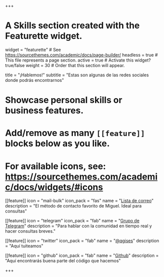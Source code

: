+++
# A Skills section created with the Featurette widget.
widget = "featurette"  # See https://sourcethemes.com/academic/docs/page-builder/
headless = true  # This file represents a page section.
active = true  # Activate this widget? true/false
weight = 30  # Order that this section will appear.

title = "¡Hablemos!"
subtitle = "Estas son algunas de las redes sociales donde podrás encontrarnos"

# Showcase personal skills or business features.
#
# Add/remove as many `[[feature]]` blocks below as you like.
#
# For available icons, see: https://sourcethemes.com/academic/docs/widgets/#icons

[[feature]]
  icon = "mail-bulk"
  icon_pack = "fas"
  name = "[Lista de correo](https://lists.osgeo.org/mailman/listinfo/qgis-es)"
  description = "El método de contacto favorito de Miguel. Ideal para consultas"

[[feature]]
  icon = "telegram"
  icon_pack = "fab"
  name = "[Grupo de Telegram](https://telegram.me/qgis_es)"
  description = "Para hablar con la comunidad en tiempo real y hacer consultas breves."

[[feature]]
  icon = "twitter"
  icon_pack = "fab"
  name = "[@qgises](https://twitter.com/qgises)"
  description = "Aquí tuiteamos"

[[feature]]
  icon = "github"
  icon_pack = "fab"
  name = "[Github](http://github.com/qgises/)"
  description = "Aquí encontrarás buena parte del código que hacemos"



+++
